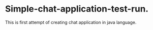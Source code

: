 # Simple-chat-application-test-run.
This is first attempt of creating chat application in java language. 

